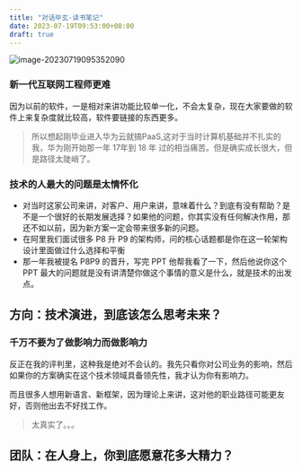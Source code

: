 ```yaml
---
title: "对话毕玄-读书笔记"
date: 2023-07-19T09:53:00+08:00
draft: true
---
```


![image-20230719095352090](https://zhuyaguang-1308110266.cos.ap-shanghai.myqcloud.com/img/image-20230719095352090.png)





### 新一代互联网工程师更难

因为以前的软件，一是相对来讲功能比较单一化，不会太复杂，现在大家要做的软件上来复杂度就比较高，软件要链接的东西更多。

>  所以想起刚毕业进入华为云就搞PaaS,这对于当时计算机基础并不扎实的我，华为刚开始那一年 17年到 18 年 过的相当痛苦。但是确实成长很大，但是路径太陡峭了。

### 技术的人最大的问题是太情怀化

* 对当时这家公司来讲，对客户、用户来讲，意味着什么？到底有没有帮助？是不是一个很好的长期发展选择？如果他的问题，你其实没有任何解决作用，那还不如以前，因为新方案一定会带来很多新的问题。
* 在阿里我们面试很多 P8 升 P9 的架构师，问的核心话题都是你在这一轮架构设计里面做过什么选择和平衡
* 那一年我被提名 P8P9 的晋升，写完 PPT 他帮我看了一下，然后他说你这个 PPT 最大的问题就是没有讲清楚你做这个事情的意义是什么，就是技术的出发点。



## 方向：技术演进，到底该怎么思考未来？

### 千万不要为了做影响力而做影响力

反正在我的评判里，这种我是绝对不会认的。我先只看你对公司业务的影响，然后如果你的方案确实在这个技术领域具备领先性，我才认为你有影响力。

而且很多人想用新语言、新框架，因为理论上来讲，这对他的职业路径可能更友好，否则他出去不好找工作。

> 太真实了。。。



## 团队：在人身上，你到底愿意花多大精力？

